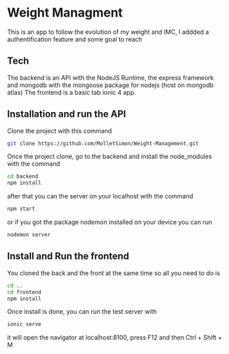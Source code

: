 # Weight Managment
This is an app to follow the evolution of my weight and IMC, I addded a authentification feature and some goal to reach

## Tech
The backend is an API with the NodeJS Runtime, the express framework and mongodb with the mongoose package for nodejs (host on mongodb atlas)
The frontend is a basic tab ionic 4 app.

## Installation and run the API
Clone the project with this command
```bash
git clone https://github.com/MolletSimon/Weight-Management.git
```

Once the project clone, go to the backend and install the node_modules with the command 
```bash
cd backend
npm install
```
after that you can the server on your localhost with the command
```bash
npm start
```
or if you got the package nodemon installed on your device you can run 
```bash
nodemon server
```

## Install and Run the frontend 
You cloned the back and the front at the same time so all you need to do is
```bash
cd ..
cd frontend
npm install
```

Once install is done, you can run the test server with 
```bash
ionic serve
```

it will open the navigator at localhost:8100, press F12 and then Ctrl + Shift + M

